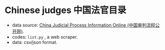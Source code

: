 # Chinese judges 中国法官目录


+ data source: [China Judicial Process Information Online (中国审判流程公开网)](https://splcgk.court.gov.cn/gzfwww/).
+ codes: `list.py`  , a web scraper. 
+ data: csv/json format.
